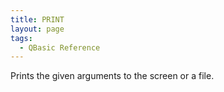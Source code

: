 ```yaml
---
title: PRINT
layout: page
tags:
  - QBasic Reference
---
```


Prints the given arguments to the screen or a file.
